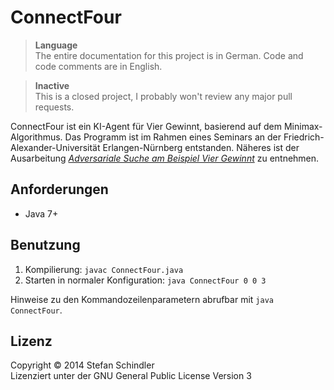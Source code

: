 # ConnectFour
> **Language**  
> The entire documentation for this project is in German. Code and code comments are in English.

> **Inactive**  
> This is a closed project, I probably won't review any major pull requests.

ConnectFour ist ein KI-Agent für Vier Gewinnt, basierend auf dem Minimax-Algorithmus. Das Programm ist im Rahmen eines Seminars an der Friedrich-Alexander-Universität Erlangen-Nürnberg entstanden. Näheres ist der Ausarbeitung *[Adversariale Suche am Beispiel Vier Gewinnt](https://kaloix.de/publications/2014-06-10_Schindler_Adversariale-Suche_paper.pdf)* zu entnehmen.

## Anforderungen
* Java 7+

## Benutzung
1. Kompilierung: `javac ConnectFour.java`
2. Starten in normaler Konfiguration: `java ConnectFour 0 0 3`

Hinweise zu den Kommandozeilenparametern abrufbar mit `java ConnectFour`.

## Lizenz
Copyright © 2014 Stefan Schindler  
Lizenziert unter der GNU General Public License Version 3
